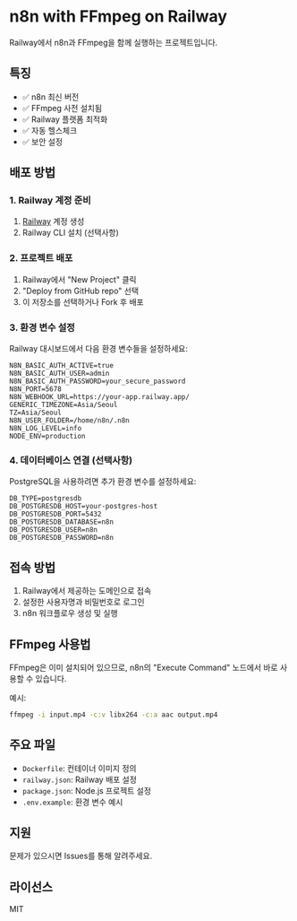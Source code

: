 # n8n with FFmpeg on Railway

Railway에서 n8n과 FFmpeg을 함께 실행하는 프로젝트입니다.

## 특징

- ✅ n8n 최신 버전
- ✅ FFmpeg 사전 설치됨
- ✅ Railway 플랫폼 최적화
- ✅ 자동 헬스체크
- ✅ 보안 설정

## 배포 방법

### 1. Railway 계정 준비
1. [Railway](https://railway.app/) 계정 생성
2. Railway CLI 설치 (선택사항)

### 2. 프로젝트 배포
1. Railway에서 "New Project" 클릭
2. "Deploy from GitHub repo" 선택
3. 이 저장소를 선택하거나 Fork 후 배포

### 3. 환경 변수 설정
Railway 대시보드에서 다음 환경 변수들을 설정하세요:

```
N8N_BASIC_AUTH_ACTIVE=true
N8N_BASIC_AUTH_USER=admin
N8N_BASIC_AUTH_PASSWORD=your_secure_password
N8N_PORT=5678
N8N_WEBHOOK_URL=https://your-app.railway.app/
GENERIC_TIMEZONE=Asia/Seoul
TZ=Asia/Seoul
N8N_USER_FOLDER=/home/n8n/.n8n
N8N_LOG_LEVEL=info
NODE_ENV=production
```

### 4. 데이터베이스 연결 (선택사항)
PostgreSQL을 사용하려면 추가 환경 변수를 설정하세요:

```
DB_TYPE=postgresdb
DB_POSTGRESDB_HOST=your-postgres-host
DB_POSTGRESDB_PORT=5432
DB_POSTGRESDB_DATABASE=n8n
DB_POSTGRESDB_USER=n8n
DB_POSTGRESDB_PASSWORD=n8n
```

## 접속 방법

1. Railway에서 제공하는 도메인으로 접속
2. 설정한 사용자명과 비밀번호로 로그인
3. n8n 워크플로우 생성 및 실행

## FFmpeg 사용법

FFmpeg은 이미 설치되어 있으므로, n8n의 "Execute Command" 노드에서 바로 사용할 수 있습니다.

예시:
```bash
ffmpeg -i input.mp4 -c:v libx264 -c:a aac output.mp4
```

## 주요 파일

- `Dockerfile`: 컨테이너 이미지 정의
- `railway.json`: Railway 배포 설정
- `package.json`: Node.js 프로젝트 설정
- `.env.example`: 환경 변수 예시

## 지원

문제가 있으시면 Issues를 통해 알려주세요.

## 라이선스

MIT 